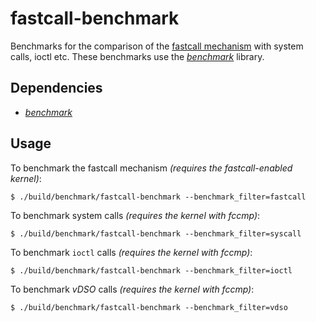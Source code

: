 # fastcall-benchmark

Benchmarks for the comparison of the [fastcall mechanism](https://github.com/vilaureu/linux/tree/fastcall) with system calls, ioctl etc.
These benchmarks use the [_benchmark_](https://github.com/google/benchmark) library.

## Dependencies

- [_benchmark_](https://github.com/google/benchmark)

## Usage

To benchmark the fastcall mechanism _(requires the fastcall-enabled kernel)_:

`$ ./build/benchmark/fastcall-benchmark --benchmark_filter=fastcall`

To benchmark system calls _(requires the kernel with fccmp)_:

`$ ./build/benchmark/fastcall-benchmark --benchmark_filter=syscall`

To benchmark `ioctl` calls _(requires the kernel with fccmp)_:

`$ ./build/benchmark/fastcall-benchmark --benchmark_filter=ioctl`

To benchmark _vDSO_ calls _(requires the kernel with fccmp)_:

`$ ./build/benchmark/fastcall-benchmark --benchmark_filter=vdso`
